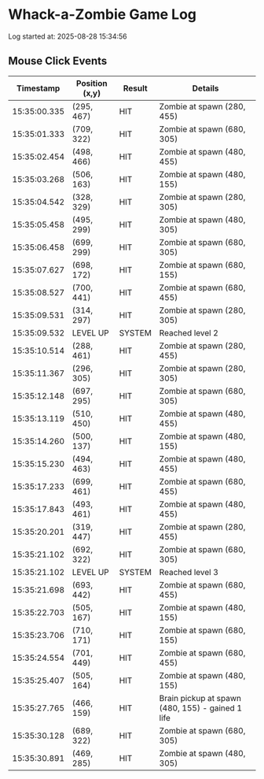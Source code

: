 # Whack-a-Zombie Game Log

Log started at: 2025-08-28 15:34:56

## Mouse Click Events

| Timestamp | Position (x,y) | Result | Details |
|-----------|---------------|--------|----------|
| 15:35:00.335 | (295, 467) | HIT | Zombie at spawn (280, 455) |
| 15:35:01.333 | (709, 322) | HIT | Zombie at spawn (680, 305) |
| 15:35:02.454 | (498, 466) | HIT | Zombie at spawn (480, 455) |
| 15:35:03.268 | (506, 163) | HIT | Zombie at spawn (480, 155) |
| 15:35:04.542 | (328, 329) | HIT | Zombie at spawn (280, 305) |
| 15:35:05.458 | (495, 299) | HIT | Zombie at spawn (480, 305) |
| 15:35:06.458 | (699, 299) | HIT | Zombie at spawn (680, 305) |
| 15:35:07.627 | (698, 172) | HIT | Zombie at spawn (680, 155) |
| 15:35:08.527 | (700, 441) | HIT | Zombie at spawn (680, 455) |
| 15:35:09.531 | (314, 297) | HIT | Zombie at spawn (280, 305) |
| 15:35:09.532 | LEVEL UP | SYSTEM | Reached level 2 |
| 15:35:10.514 | (288, 461) | HIT | Zombie at spawn (280, 455) |
| 15:35:11.367 | (296, 305) | HIT | Zombie at spawn (280, 305) |
| 15:35:12.148 | (697, 295) | HIT | Zombie at spawn (680, 305) |
| 15:35:13.119 | (510, 450) | HIT | Zombie at spawn (480, 455) |
| 15:35:14.260 | (500, 137) | HIT | Zombie at spawn (480, 155) |
| 15:35:15.230 | (494, 463) | HIT | Zombie at spawn (480, 455) |
| 15:35:17.233 | (699, 461) | HIT | Zombie at spawn (680, 455) |
| 15:35:17.843 | (493, 461) | HIT | Zombie at spawn (480, 455) |
| 15:35:20.201 | (319, 447) | HIT | Zombie at spawn (280, 455) |
| 15:35:21.102 | (692, 322) | HIT | Zombie at spawn (680, 305) |
| 15:35:21.102 | LEVEL UP | SYSTEM | Reached level 3 |
| 15:35:21.698 | (693, 442) | HIT | Zombie at spawn (680, 455) |
| 15:35:22.703 | (505, 167) | HIT | Zombie at spawn (480, 155) |
| 15:35:23.706 | (710, 171) | HIT | Zombie at spawn (680, 155) |
| 15:35:24.554 | (701, 449) | HIT | Zombie at spawn (680, 455) |
| 15:35:25.407 | (505, 164) | HIT | Zombie at spawn (480, 155) |
| 15:35:27.765 | (466, 159) | HIT | Brain pickup at spawn (480, 155) - gained 1 life |
| 15:35:30.128 | (689, 322) | HIT | Zombie at spawn (680, 305) |
| 15:35:30.891 | (469, 285) | HIT | Zombie at spawn (480, 305) |
